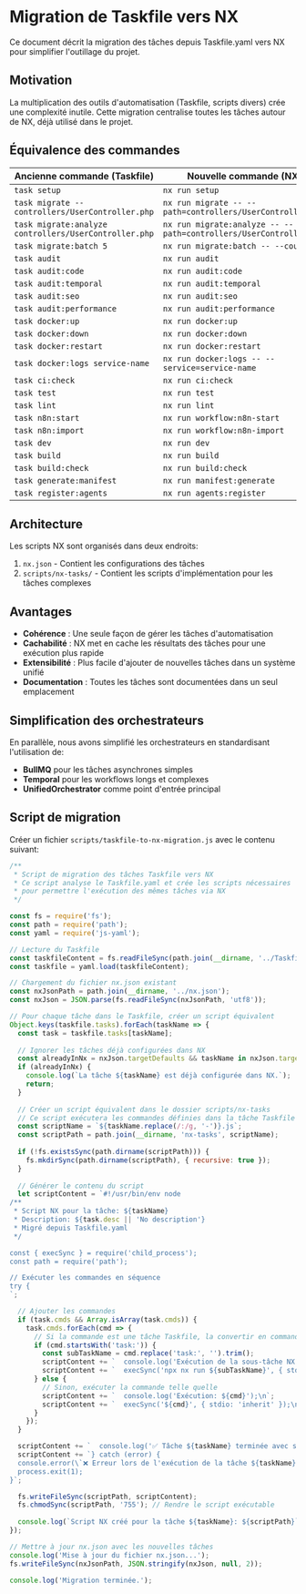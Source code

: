 # Migration de Taskfile vers NX

Ce document décrit la migration des tâches depuis Taskfile.yaml vers NX pour simplifier l'outillage du projet.

## Motivation

La multiplication des outils d'automatisation (Taskfile, scripts divers) crée une complexité inutile. Cette migration centralise toutes les tâches autour de NX, déjà utilisé dans le projet.

## Équivalence des commandes

| Ancienne commande (Taskfile) | Nouvelle commande (NX) |
|--------------------------|----------------------|
| `task setup` | `nx run setup` |
| `task migrate -- controllers/UserController.php` | `nx run migrate -- --path=controllers/UserController.php` |
| `task migrate:analyze controllers/UserController.php` | `nx run migrate:analyze -- --path=controllers/UserController.php` |
| `task migrate:batch 5` | `nx run migrate:batch -- --count=5` |
| `task audit` | `nx run audit` |
| `task audit:code` | `nx run audit:code` |
| `task audit:temporal` | `nx run audit:temporal` |
| `task audit:seo` | `nx run audit:seo` |
| `task audit:performance` | `nx run audit:performance` |
| `task docker:up` | `nx run docker:up` |
| `task docker:down` | `nx run docker:down` |
| `task docker:restart` | `nx run docker:restart` |
| `task docker:logs service-name` | `nx run docker:logs -- --service=service-name` |
| `task ci:check` | `nx run ci:check` |
| `task test` | `nx run test` |
| `task lint` | `nx run lint` |
| `task n8n:start` | `nx run workflow:n8n-start` |
| `task n8n:import` | `nx run workflow:n8n-import` |
| `task dev` | `nx run dev` |
| `task build` | `nx run build` |
| `task build:check` | `nx run build:check` |
| `task generate:manifest` | `nx run manifest:generate` |
| `task register:agents` | `nx run agents:register` |

## Architecture

Les scripts NX sont organisés dans deux endroits:

1. `nx.json` - Contient les configurations des tâches
2. `scripts/nx-tasks/` - Contient les scripts d'implémentation pour les tâches complexes

## Avantages

- **Cohérence** : Une seule façon de gérer les tâches d'automatisation
- **Cachabilité** : NX met en cache les résultats des tâches pour une exécution plus rapide
- **Extensibilité** : Plus facile d'ajouter de nouvelles tâches dans un système unifié
- **Documentation** : Toutes les tâches sont documentées dans un seul emplacement

## Simplification des orchestrateurs

En parallèle, nous avons simplifié les orchestrateurs en standardisant l'utilisation de:
- **BullMQ** pour les tâches asynchrones simples
- **Temporal** pour les workflows longs et complexes
- **UnifiedOrchestrator** comme point d'entrée principal

## Script de migration

Créer un fichier `scripts/taskfile-to-nx-migration.js` avec le contenu suivant:

```javascript
/**
 * Script de migration des tâches Taskfile vers NX
 * Ce script analyse le Taskfile.yaml et crée les scripts nécessaires
 * pour permettre l'exécution des mêmes tâches via NX
 */

const fs = require('fs');
const path = require('path');
const yaml = require('js-yaml');

// Lecture du Taskfile
const taskfileContent = fs.readFileSync(path.join(__dirname, '../Taskfile.yaml'), 'utf8');
const taskfile = yaml.load(taskfileContent);

// Chargement du fichier nx.json existant
const nxJsonPath = path.join(__dirname, '../nx.json');
const nxJson = JSON.parse(fs.readFileSync(nxJsonPath, 'utf8'));

// Pour chaque tâche dans le Taskfile, créer un script équivalent
Object.keys(taskfile.tasks).forEach(taskName => {
  const task = taskfile.tasks[taskName];
  
  // Ignorer les tâches déjà configurées dans NX
  const alreadyInNx = nxJson.targetDefaults && taskName in nxJson.targetDefaults;
  if (alreadyInNx) {
    console.log(`La tâche ${taskName} est déjà configurée dans NX.`);
    return;
  }
  
  // Créer un script équivalent dans le dossier scripts/nx-tasks
  // Ce script exécutera les commandes définies dans la tâche Taskfile
  const scriptName = `${taskName.replace(/:/g, '-')}.js`;
  const scriptPath = path.join(__dirname, 'nx-tasks', scriptName);
  
  if (!fs.existsSync(path.dirname(scriptPath))) {
    fs.mkdirSync(path.dirname(scriptPath), { recursive: true });
  }
  
  // Générer le contenu du script
  let scriptContent = `#!/usr/bin/env node
/**
 * Script NX pour la tâche: ${taskName}
 * Description: ${task.desc || 'No description'}
 * Migré depuis Taskfile.yaml
 */

const { execSync } = require('child_process');
const path = require('path');

// Exécuter les commandes en séquence
try {
`;

  // Ajouter les commandes
  if (task.cmds && Array.isArray(task.cmds)) {
    task.cmds.forEach(cmd => {
      // Si la commande est une tâche Taskfile, la convertir en commande NX
      if (cmd.startsWith('task:')) {
        const subTaskName = cmd.replace('task:', '').trim();
        scriptContent += `  console.log('Exécution de la sous-tâche NX: ${subTaskName}');\n`;
        scriptContent += `  execSync('npx nx run ${subTaskName}', { stdio: 'inherit' });\n\n`;
      } else {
        // Sinon, exécuter la commande telle quelle
        scriptContent += `  console.log('Exécution: ${cmd}');\n`;
        scriptContent += `  execSync('${cmd}', { stdio: 'inherit' });\n\n`;
      }
    });
  }

  scriptContent += `  console.log('✅ Tâche ${taskName} terminée avec succès');\n`;
  scriptContent += `} catch (error) {
  console.error(\`❌ Erreur lors de l'exécution de la tâche ${taskName}: \${error}\`);
  process.exit(1);
}`;

  fs.writeFileSync(scriptPath, scriptContent);
  fs.chmodSync(scriptPath, '755'); // Rendre le script exécutable
  
  console.log(`Script NX créé pour la tâche ${taskName}: ${scriptPath}`);
});

// Mettre à jour nx.json avec les nouvelles tâches
console.log('Mise à jour du fichier nx.json...');
fs.writeFileSync(nxJsonPath, JSON.stringify(nxJson, null, 2));

console.log('Migration terminée.');
```
